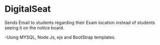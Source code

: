 # DigitalSeat
Sends Email to students regarding their Exam location instead of students seeing it on the notice board.


-Using MYSQL, Node Js, ejs and BootStrap templates.
